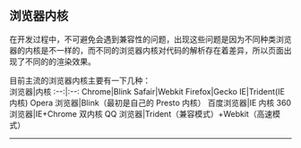 ## 浏览器内核

在开发过程中，不可避免会遇到兼容性的问题，出现这些问题是因为不同种类浏览器的内核是不一样的，而不同的浏览器内核对代码的解析存在着差异，所以页面出现了不同的的渲染效果。

目前主流的浏览器内核主要有一下几种：  
浏览器|内核
:--:|:--:
Chrome|Blink
Safair|Webkit
Firefox|Gecko
IE|Trident(IE 内核)
Opera 浏览器|Blink（最初是自己的 Presto 内核）
百度浏览器|IE 内核
360 浏览器|IE+Chrome 双内核
QQ 浏览器|Trident（兼容模式）+Webkit（高速模式）

---
